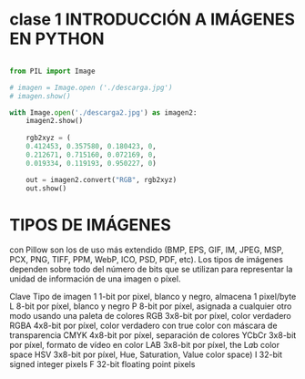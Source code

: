 # clase 1 INTRODUCCIÓN A IMÁGENES EN PYTHON

```python

from PIL import Image

# imagen = Image.open ('./descarga.jpg')
# imagen.show()

with Image.open('./descarga2.jpg') as imagen2:
    imagen2.show()
    
    rgb2xyz = (
    0.412453, 0.357580, 0.180423, 0,
    0.212671, 0.715160, 0.072169, 0,
    0.019334, 0.119193, 0.950227, 0)

    out = imagen2.convert("RGB", rgb2xyz)
    out.show()
```
# TIPOS DE IMÁGENES
con Pillow son los de uso más extendido (BMP, EPS, GIF, IM, JPEG, MSP, PCX, PNG, TIFF, PPM, WebP, ICO, PSD, PDF, etc). Los tipos de imágenes dependen sobre todo del número de bits que se utilizan para representar la unidad de información de una imagen o píxel.

Clave	Tipo de imagen
1	1-bit por pixel, blanco y negro, almacena 1 pixel/byte
L	8-bit por píxel, blanco y negro
P	8-bit por píxel, asignada a cualquier otro modo usando una paleta de colores
RGB	3x8-bit por píxel, color verdadero
RGBA	4x8-bit por píxel, color verdadero con true color con máscara de transparencia
CMYK	4x8-bit por píxel, separación de colores
YCbCr	3x8-bit por píxel, formato de vídeo en color
LAB	3x8-bit por píxel, the L*a*b color space
HSV	3x8-bit por píxel, Hue, Saturation, Value color space)
I	32-bit signed integer pixels
F	32-bit floating point pixels

